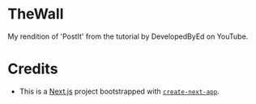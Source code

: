 # TheWall
My rendition of 'PostIt' from the tutorial by DevelopedByEd on YouTube.
# Credits
- This is a [Next.js](https://nextjs.org/) project bootstrapped with [`create-next-app`](https://github.com/vercel/next.js/tree/canary/packages/create-next-app).
